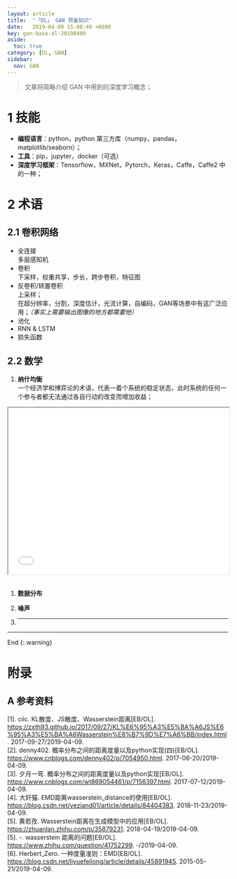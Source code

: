 ```yaml
---
layout: article
title:  "「DL」 GAN 预备知识"
date:   2019-04-09 15:08:40 +0800
key: gan-base-dl-20190409
aside:
  toc: true
category: [DL, GAN]
sidebar:
  nav: GAN
---
```


>文章将简略介绍 GAN 中用到的深度学习概念；    


<!--more-->
# 1 技能
- **编程语言**：python，python 第三方库（numpy，pandas，matplotlib/seaborn）；  
- **工具**：pip，jupyter，docker（可选）   
- **深度学习框架**：Tensorflow，MXNet，Pytorch，Keras，Caffe，Caffe2 中的一种；   

# 2 术语
## 2.1 卷积网络
- 全连接  
多层感知机
- 卷积  
下采样，权重共享，步长，跨步卷积，特征图    
- 反卷积/转置卷积   
上采样；  
在超分辨率，分割，深度估计，光流计算，自编码，GAN等场景中有这广泛应用；*（事实上需要输出图像的地方都需要他）*   
- 池化   
- RNN & LSTM   
- 损失函数   

## 2.2 数学
1. **纳什均衡**    
一个经济学和博弈论的术语，代表一着个系统的稳定状态，此时系统的任何一个参与者都无法通过各自行动的改变而增加收益；   
<center class="half">
  <iframe width="100%" height="380" src="/assets/images/ml/dl/GAN/barrel-effect.gif">木桶效应</iframe>&emsp;
</center>   

1. **数据分布**   

1. **噪声**   

1. ****   

-------------------  
 End
{:.warning}  


# 附录
## A 参考资料
[1]. ciic. KL散度、JS散度、Wasserstein距离[EB/OL]. <https://zxth93.github.io/2017/09/27/KL%E6%95%A3%E5%BA%A6JS%E6%95%A3%E5%BA%A6Wasserstein%E8%B7%9D%E7%A6%BB/index.html>. 2017-09-27/2019-04-09.    
[2]. denny402. 概率分布之间的距离度量以及python实现(四)[EB/OL]. <https://www.cnblogs.com/denny402/p/7054950.html>. 2017-06-20/2019-04-09.    
[3]. 夕月一弯. 概率分布之间的距离度量以及python实现[EB/OL]. <https://www.cnblogs.com/wt869054461/p/7156397.html>. 2017-07-12/2019-04-09.     
[4]. 大奸猫. EMD距离wasserstein_distance的使用[EB/OL]. <https://blog.csdn.net/yeziand01/article/details/84404383>. 2018-11-23/2019-04-09.     
[5]. 黄若孜. Wasserstein距离在生成模型中的应用[EB/OL]. <https://zhuanlan.zhihu.com/p/35879231>. 2018-04-19/2019-04-09.     
[5]. -. wasserstein 距离的问题[EB/OL]. <https://www.zhihu.com/question/41752299>. -/2019-04-09.    
[6]. Herbert_Zero. 一种度量准则：EMD[EB/OL]. <https://blog.csdn.net/liyuefeilong/article/details/45891945>. 2015-05-21/2019-04-09.    
